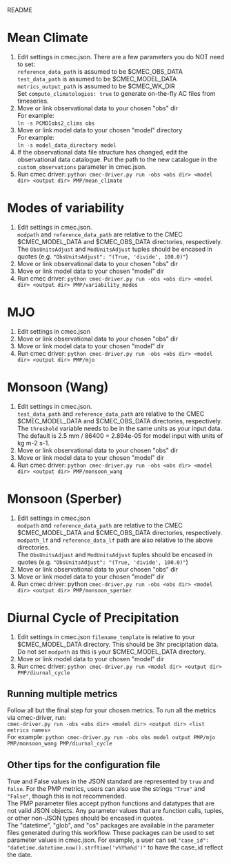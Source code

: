 README

# Mean Climate
1. Edit settings in cmec.json.
    There are a few parameters you do NOT need to set:  
        `reference_data_path` is assumed to be $CMEC_OBS_DATA  
        `test_data_path` is assumed to be $CMEC_MODEL_DATA  
        `metrics_output_path` is assumed to be $CMEC_WK_DIR  
        Set `compute_climatologies: true` to generate on-the-fly AC files from timeseries.
2. Move or link observational data to your chosen "obs" dir  
    For example:  
    `ln -s PCMDIobs2_clims obs`  
3. Move or link model data to your chosen "model" directory  
    For example:  
    `ln -s model_data_directory model`  
4. If the observational data file structure has changed, edit the observational data catalogue. Put the path to the new catalogue in the `custom_observations` parameter in cmec.json.  
5. Run cmec driver: `python cmec-driver.py run -obs <obs dir> <model dir> <output dir> PMP/mean_climate`  

# Modes of variability  
1. Edit settings in cmec.json.  
    `modpath` and `reference_data_path` are relative to the CMEC $CMEC_MODEL_DATA and $CMEC_OBS_DATA directories, respectively.  
    The `ObsUnitsAdjust` and `ModUnitsAdjust` tuples should be encased in quotes (e.g. `"ObsUnitsAdjust": "(True, 'divide', 100.0)"`)  
2. Move or link observational data to your chosen "obs" dir  
3. Move or link model data to your chosen "model" dir   
4. Run cmec driver: `python cmec-driver.py run -obs <obs dir> <model dir> <output dir> PMP/variability_modes`  

# MJO
1. Edit settings in cmec.json  
2. Move or link observational data to your chosen "obs" dir  
3. Move or link model data to your chosen "model" dir  
4. Run cmec driver: `python cmec-driver.py run -obs <obs dir> <model dir> <output dir> PMP/mjo`  

# Monsoon (Wang)
1. Edit settings in cmec.json.  
    `test_data_path` and `reference_data_path` are relative to the CMEC $CMEC_MODEL_DATA and $CMEC_OBS_DATA directories, respectively.  
    The `threshold` variable needs to be in the same units as your input data. The default is 2.5 mm / 86400 = 2.894e-05 for model input with  units of kg m-2 s-1.  
2. Move or link observational data to your chosen "obs" dir  
3. Move or link model data to your chosen "model" dir  
4. Run cmec driver: `python cmec-driver.py run -obs <obs dir> <model dir> <output dir> PMP/monsoon_wang` 

# Monsoon (Sperber)
1. Edit settings in cmec.json  
    `modpath` and `reference_data_path` are relative to the CMEC $CMEC_MODEL_DATA and $CMEC_OBS_DATA directories, respectively.  
    `modpath_lf` and `reference_data_lf` path are also relative to the above directories.  
    The `ObsUnitsAdjust` and `ModUnitsAdjust` tuples should be encased in quotes (e.g. `"ObsUnitsAdjust": "(True, 'divide', 100.0)"`)  
3. Move or link observational data to your chosen "obs" dir  
4. Move or link model data to your chosen "model" dir  
5. Run cmec driver: python `cmec-driver.py run -obs <obs dir> <model dir> <output dir> PMP/monsoon_sperber`  

# Diurnal Cycle of Precipitation
1. Edit settings in cmec.json
    `filename_template` is relative to your $CMEC_MODEL_DATA directory. This should be 3hr precipitation data.  
    Do not set `modpath` as this is your $CMEC_MODEL_DATA directory.
2. Move or link model data to your chosen "model" dir   
3. Run cmec driver: `python cmec-driver.py run <model dir> <output dir> PMP/diurnal_cycle`  

## Running multiple metrics
Follow all but the final step for your chosen metrics. To run all the metrics via cmec-driver, run:  
`cmec-driver.py run -obs <obs dir> <model dir> <output dir> <list metrics names>`  
For example:
`python cmec-driver.py run -obs obs model output PMP/mjo PMP/monsoon_wang PMP/diurnal_cycle`  

## Other tips for the configuration file
True and False values in the JSON standard are represented by `true` and `false`. For the PMP metrics, users can also use the strings `"True"` and `"False"`, though this is not recommended.  
The PMP parameter files accept python functions and datatypes that are not valid JSON objects. Any parameter values that are function calls, tuples, or other non-JSON types should be encased in quotes.  
The "datetime", "glob", and "os" packages are available in the parameter files generated during this workflow. These packages can be used to set parameter values in cmec.json. For example, a user can set `"case_id": "datetime.datetime.now().strftime('v%Y%m%d')"` to have the case_id reflect the date.    
